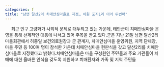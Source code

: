 ```yaml
---
categories: f
title: "남면 달산2리 치매안심마을로 지정… 이원 포지1리 이어 두번째"
---
```

&nbsp;&nbsp;&nbsp;&nbsp; 최근 인구 고령화가 사회적 문제로 대두되고 있는 가운데, 태안군이 치매안심마을 운영을 통해 선제적인 대응에 나서고 있어 주목을 받고 있다.군은 지난 21일 남면 달산2리 마을회관에서 허종일 보건의료원장과 군 관계자, 치매안심마을 운영위원, 지역 단체장, 마을 주민 등 100여 명이 참석한 가운데 치매안심마을 현판식을 갖고 달산2리를 치매안심마을로 지정했다고 밝혔다.치매안심마을은 마을 구성원인 주민들과 주요 기관들이 치매에 대한 올바른 인식을 갖도록 지원하고 치매환자와 가족 및 지역 주민들